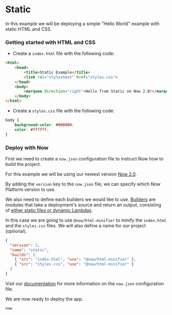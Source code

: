 # Static

In this example we will be deploying a simple "Hello World" example with static HTML and CSS.

### Getting started with HTML and CSS

- Create a `index.html` file with the following code:

```html
<html>
	<head>
		<title>Static Example</title>
		<link rel="stylesheet" href="styles.css">
	</head>
	<body>
		<marquee direction="right">Hello from Static on Now 2.0!</marquee>
	</body>
</html>
```

- Create a `styles.css` file with the following code:

```css
body {
	background-color: #000000;
	color: #ffffff;
}
```

### Deploy with Now

First we need to create a `now.json` configuration file to instruct Now how to build the project.

For this example we will be using our newest version [Now 2.0](https://zeit.co/now).

By adding the `version` key to the `now.json` file, we can specify which Now Platform version to use.

We also need to define each builders we would like to use. [Builders](https://zeit.co/docs/v2/deployments/builders/overview/) are modules that take a deployment's source and return an output, consisting of [either static files or dynamic Lambdas](https://zeit.co/docs/v2/deployments/builds/#sources-and-outputs).

In this case we are going to use `@now/html-minifier` to minify the `index.html` and the `styles.css` files. We will also define a name for our project (optional).

```json
{
  "version": 2,
  "name": "static",
  "builds": [
    { "src": "index.html", "use": "@now/html-minifier" },
    { "src": "styles.css", "use": "@now/html-minifier" }
  ]
}
```

Visit our [documentation](https://zeit.co/docs/v2/deployments/configuration) for more information on the `now.json` configuration file.

We are now ready to deploy the app.

```
now
```
